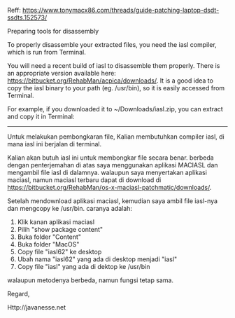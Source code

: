 Reff: https://www.tonymacx86.com/threads/guide-patching-laptop-dsdt-ssdts.152573/

Preparing tools for disassembly

To properly disassemble your extracted files, you need the iasl compiler, which is run from Terminal.

You will need a recent build of iasl to disassemble them properly. There is an appropriate version available here: https://bitbucket.org/RehabMan/acpica/downloads/. It is a good idea to copy the iasl binary to your path (eg. /usr/bin), so it is easily accessed from Terminal.

For example, if you downloaded it to ~/Downloads/iasl.zip, you can extract and copy it in Terminal:


---

Untuk melakukan pembongkaran file, Kalian membutuhkan compiler iasl, di mana iasl ini berjalan di terminal.

Kalian akan butuh iasl ini untuk membongkar file secara benar. berbeda dengan penterjemahan di atas saya menggunakan aplikasi MACIASL dan mengambil file iasl di dalamnya. walaupun saya menyertakan aplikasi maciasl, namun maciasl terbaru dapat di download di https://bitbucket.org/RehabMan/os-x-maciasl-patchmatic/downloads/. 

Setelah mendownload aplikasi maciasl, kemudian saya ambil file iasl-nya dan mengcopy ke /usr/bin.
caranya adalah:
1. Klik kanan aplikasi maciasl
2. Pilih "show package content"
3. Buka folder "Content"
4. Buka folder "MacOS"
5. Copy file "iasl62" ke desktop
6. Ubah nama "iasl62" yang ada di desktop menjadi "iasl"
7. Copy file "iasl" yang ada di dektop ke /usr/bin

walaupun metodenya berbeda, namun fungsi tetap sama.

Regard,

Http://javanesse.net
